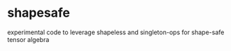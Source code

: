 # shapesafe

experimental code to leverage shapeless and singleton-ops for shape-safe tensor algebra
